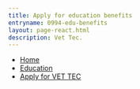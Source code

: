 ```yaml
---
title: Apply for education benefits
entryname: 0994-edu-benefits
layout: page-react.html
description: Vet Tec.
---
```

<nav aria-label="Breadcrumb" aria-live="polite" class="va-nav-breadcrumbs"
id="va-breadcrumbs">
  <ul class="row va-nav-breadcrumbs-list columns" id="va-breadcrumbs-list">
    <li><a href="/">Home</a></li>
    <li><a href="/education/">Education</a></li>
    <li><a aria-current="page" href="/education/how-to-apply/">Apply for VET TEC</a></li>
  </ul>
</nav>
